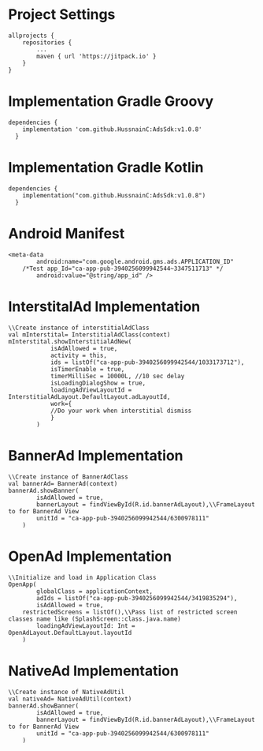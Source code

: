 # Project Settings
	allprojects {
		repositories {
			...
			maven { url 'https://jitpack.io' }
		}
	} 
# Implementation Gradle Groovy
    dependencies {
		implementation 'com.github.HussnainC:AdsSdk:v1.0.8'
	  }

# Implementation Gradle Kotlin
    dependencies {
		implementation("com.github.HussnainC:AdsSdk:v1.0.8")
	  }

# Android Manifest
	<meta-data
            android:name="com.google.android.gms.ads.APPLICATION_ID"
	    /*Test app_Id="ca-app-pub-3940256099942544~3347511713" */
            android:value="@string/app_id" />

# InterstitalAd Implementation
    \\Create instance of interstitialAdClass
    val mInterstital= InterstitialAdClass(context)
    mInterstital.showInterstitialAdNew(
                isAdAllowed = true,
                activity = this,
                ids = listOf("ca-app-pub-3940256099942544/1033173712"),
                isTimerEnable = true,
                timerMilliSec = 10000L, //10 sec delay
                isLoadingDialogShow = true,
                loadingAdViewLayoutId = InterstitialAdLayout.DefaultLayout.adLayoutId,
                work={
                //Do your work when interstitial dismiss
                }
            )

# BannerAd Implementation
    \\Create instance of BannerAdClass
    val bannerAd= BannerAd(context)
    bannerAd.showBanner(
            isAdAllowed = true,
            bannerLayout = findViewById(R.id.bannerAdLayout),\\FrameLayout to for BannerAd View
            unitId = "ca-app-pub-3940256099942544/6300978111"
        )

 # OpenAd Implementation
    \\Initialize and load in Application Class 
    OpenApp(
            globalClass = applicationContext,
            adIds = listOf("ca-app-pub-3940256099942544/3419835294"),
            isAdAllowed = true,
	    restrictedScreens = listOf(),\\Pass list of restricted screen classes name like (SplashScreen::class.java.name)
            loadingAdViewLayoutId: Int = OpenAdLayout.DefaultLayout.layoutId
        )

  # NativeAd Implementation
    \\Create instance of NativeAdUtil
    val nativeAd= NativeAdUtil(context)
    bannerAd.showBanner(
            isAdAllowed = true,
            bannerLayout = findViewById(R.id.bannerAdLayout),\\FrameLayout to for BannerAd View
            unitId = "ca-app-pub-3940256099942544/6300978111"
        )
